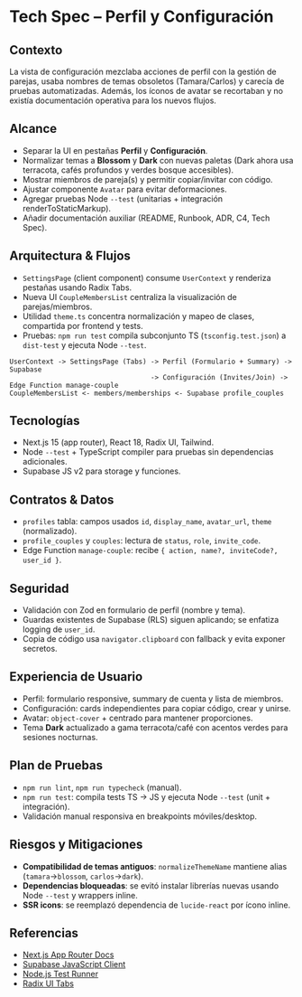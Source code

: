 # Tech Spec – Perfil y Configuración

## Contexto
La vista de configuración mezclaba acciones de perfil con la gestión de parejas, usaba nombres de temas obsoletos (Tamara/Carlos) y carecía de pruebas automatizadas. Además, los íconos de avatar se recortaban y no existía documentación operativa para los nuevos flujos.

## Alcance
- Separar la UI en pestañas **Perfil** y **Configuración**.
- Normalizar temas a **Blossom** y **Dark** con nuevas paletas (Dark ahora usa terracota, cafés profundos y verdes bosque accesibles).
- Mostrar miembros de pareja(s) y permitir copiar/invitar con código.
- Ajustar componente `Avatar` para evitar deformaciones.
- Agregar pruebas Node `--test` (unitarias + integración renderToStaticMarkup).
- Añadir documentación auxiliar (README, Runbook, ADR, C4, Tech Spec).

## Arquitectura & Flujos
- `SettingsPage` (client component) consume `UserContext` y renderiza pestañas usando Radix Tabs.
- Nueva UI `CoupleMembersList` centraliza la visualización de parejas/miembros.
- Utilidad `theme.ts` concentra normalización y mapeo de clases, compartida por frontend y tests.
- Pruebas: `npm run test` compila subconjunto TS (`tsconfig.test.json`) a `dist-test` y ejecuta Node `--test`.

```
UserContext -> SettingsPage (Tabs) -> Perfil (Formulario + Summary) -> Supabase
                                   -> Configuración (Invites/Join) -> Edge Function manage-couple
CoupleMembersList <- members/memberships <- Supabase profile_couples
```

## Tecnologías
- Next.js 15 (app router), React 18, Radix UI, Tailwind.
- Node `--test` + TypeScript compiler para pruebas sin dependencias adicionales.
- Supabase JS v2 para storage y funciones.

## Contratos & Datos
- `profiles` tabla: campos usados `id`, `display_name`, `avatar_url`, `theme` (normalizado).
- `profile_couples` y `couples`: lectura de `status`, `role`, `invite_code`.
- Edge Function `manage-couple`: recibe `{ action, name?, inviteCode?, user_id }`.

## Seguridad
- Validación con Zod en formulario de perfil (nombre y tema).
- Guardas existentes de Supabase (RLS) siguen aplicando; se enfatiza logging de `user_id`.
- Copia de código usa `navigator.clipboard` con fallback y evita exponer secretos.

## Experiencia de Usuario
- Perfil: formulario responsive, summary de cuenta y lista de miembros.
- Configuración: cards independientes para copiar código, crear y unirse.
- Avatar: `object-cover` + centrado para mantener proporciones.
- Tema **Dark** actualizado a gama terracota/café con acentos verdes para sesiones nocturnas.

## Plan de Pruebas
- `npm run lint`, `npm run typecheck` (manual).
- `npm run test`: compila tests TS -> JS y ejecuta Node `--test` (unit + integración).
- Validación manual responsiva en breakpoints móviles/desktop.

## Riesgos y Mitigaciones
- **Compatibilidad de temas antiguos**: `normalizeThemeName` mantiene alias (`tamara`→`blossom`, `carlos`→`dark`).
- **Dependencias bloqueadas**: se evitó instalar librerías nuevas usando Node `--test` y wrappers inline.
- **SSR icons**: se reemplazó dependencia de `lucide-react` por ícono inline.

## Referencias
- [Next.js App Router Docs](https://nextjs.org/docs)
- [Supabase JavaScript Client](https://supabase.com/docs/reference/javascript)
- [Node.js Test Runner](https://nodejs.org/docs/latest/api/test.html)
- [Radix UI Tabs](https://www.radix-ui.com/primitives/docs/components/tabs)
